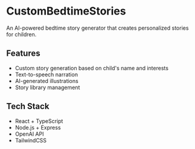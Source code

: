 
# CustomBedtimeStories

An AI-powered bedtime story generator that creates personalized stories for children.

## Features
- Custom story generation based on child's name and interests
- Text-to-speech narration
- AI-generated illustrations
- Story library management

## Tech Stack
- React + TypeScript
- Node.js + Express
- OpenAI API
- TailwindCSS
